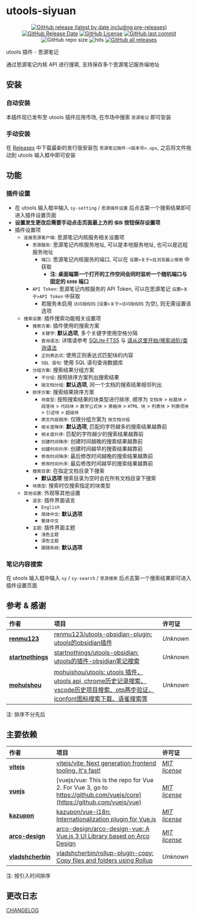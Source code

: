 # utools-siyuan

<center>

[![GitHub release (latest by date including pre-releases)](https://img.shields.io/github/v/release/Zuoqiu-Yingyi/utools-siyuan?include_prereleases&style=flat-square)](https://github.com/Zuoqiu-Yingyi/utools-siyuan/releases/latest)
[![GitHub Release Date](https://img.shields.io/github/release-date/Zuoqiu-Yingyi/utools-siyuan?style=flat-square)](https://github.com/Zuoqiu-Yingyi/utools-siyuan/releases/latest)
[![GitHub License](https://img.shields.io/github/license/Zuoqiu-Yingyi/utools-siyuan?style=flat-square)](https://github.com/Zuoqiu-Yingyi/utools-siyuan/blob/main/LICENSE)
[![GitHub last commit](https://img.shields.io/github/last-commit/Zuoqiu-Yingyi/utools-siyuan?style=flat-square)](https://github.com/Zuoqiu-Yingyi/utools-siyuan/commits/main)
![GitHub repo size](https://img.shields.io/github/repo-size/Zuoqiu-Yingyi/utools-siyuan?style=flat-square)
![hits](https://hits.b3log.org/Zuoqiu-Yingyi/utools-siyuan.svg)
[![GitHub all releases](https://img.shields.io/github/downloads/Zuoqiu-Yingyi/utools-siyuan/total?style=flat-square)](https://github.com/Zuoqiu-Yingyi/utools-siyuan/releases)

</center>

utools 插件 - 思源笔记

通过思源笔记内核 API 进行搜索, 支持保存多个思源笔记服务端地址

## 安装

### 自动安装

本插件现已发布至 utools 插件应用市场, 在市场中搜索 `思源笔记` 即可安装

### 手动安装

在 [Releases](https://github.com/Zuoqiu-Yingyi/utools-siyuan/releases) 中下载最新的发行版安装包 `思源笔记插件-<版本号>.upx`, 之后将文件拖动到 utools 输入框中即可安装

## 功能

### 插件设置

- 在 utools 输入框中输入 `sy-setting` / `思源插件设置` 后点击第一个搜索结果即可进入插件设置页面
- **设置发生更改后需要手动点击页面最上方的 `保存` 按钮保存设置项**
- 插件设置项
  - `连接思源客户端`: 思源笔记内核服务相关设置项
    - `思源服务`: 思源笔记内核服务地址, 可以是本地服务地址, 也可以是远程服务地址
      - `端口`: 思源笔记内核服务的端口, 可以在 `设置>关于>在浏览器上使用` 中获取
        - **注: 桌面端第一个打开的工作空间会同时监听一个随机端口与固定的 `6806` 端口**
    - `API Token`: 思源笔记内核服务的 API Token, 可以在思源笔记 `设置>关于>API Token` 中获取
      - 若服务未启用 `访问授权码` (`设置>关于>访问授权码` 为空), 则无需设置该选项
  - `搜索设置`: 插件搜索功能相关设置项
    - `搜索方案`: 插件使用的搜索方案
      - `关键字`: **默认选项**, 多个关键字使用空格分隔
      - `查询语法`: 详情请参考 [SQLite FTS5](https://www.sqlite.org/fts5.html) 与 [请从这里开始/搜索进阶/查询语法](siyuan://blocks/20220415190432-r3xqn3r)
      - `正则表达式`: 使用正则表达式匹配块的内容
      - `SQL 语句`: 使用 SQL 语句查询数据库
    - `分组方案`: 搜索结果分组方案
      - `不分组`: 按照排序方案列出搜索结果
      - `按文档分组`: **默认选项**, 同一个文档的搜索结果相邻列出
    - `排序方案`: 搜索结果排序方案
      - `块类型`: 按照搜索结果的块类型进行排序, 顺序为 `文档块` > `标题块` > `段落块` > `代码块` > `数学公式块` > `表格块` > `HTML 块` > `列表块` > `列表项块` > `引述块` > `超级块`
      - `原文内容顺序`: 仅限分组方案为 `按文档分组`
      - `相关度降序`: **默认选项**, 匹配的字符越多的搜索结果越靠前
      - `相关度升序`: 匹配的字符越少的搜索结果越靠前
      - `创建时间降序`: 创建时间越晚的搜索结果越靠前
      - `创建时间升序`: 创建时间越早的搜索结果越靠前
      - `修改时间降序`: 最后修改时间越晚的搜索结果越靠前
      - `修改时间升序`: 最后修改时间越早的搜索结果越靠前
    - `搜索目录`: 在指定文档目录下搜索
      - **默认选项** 搜索目录为空时会在所有文档目录下搜索
    - `块类型`: 搜索时仅搜索指定的块类型
  - `其他设置`: 外观等其他设置
    - `语言`: 插件界面语言
      - `English`
      - `简体中文`: **默认选项**
      - `繁体中文`
    - `主题`: 插件界面主题
      - `浅色主题`
      - `深色主题`
      - `跟随系统`: **默认选项**

### 笔记内容搜索

在 utools 输入框中输入 `sy` / `sy-search` / `思源搜索` 后点击第一个搜索结果即可进入插件设置页面

## 参考 & 感谢

| 作者                                                  | 项目                                                                                                                                                                    | 许可证    |
| :---------------------------------------------------- | :---------------------------------------------------------------------------------------------------------------------------------------------------------------------- | :-------- |
| **[renmu123](https://github.com/renmu123)**           | [renmu123/utools-obsidian-plugin: utools的obsidian插件](https://github.com/renmu123/utools-obsidian-plugin)                                                             | *Unknown* |
| **[startnothings](https://github.com/startnothings)** | [startnothings/utools-obsidian: utools的插件-obsidian笔记搜索](https://github.com/startnothings/utools-obsidian)                                                        | *Unknown* |
| **[mohuishou](https://github.com/mohuishou)**         | [mohuishou/utools: utools 插件，utools api, chrome历史记录搜索、vscode历史项目搜索、otp两步验证，iconfont图标搜索下载、语雀搜索等](https://github.com/mohuishou/utools) | *Unknown* |

注: 排序不分先后

## 主要依赖

| 作者                                                  | 项目                                                                                                                         | 许可证                                                                            |
| :---------------------------------------------------- | :--------------------------------------------------------------------------------------------------------------------------- | :-------------------------------------------------------------------------------- |
| **[vitejs](https://github.com/vitejs)**               | [vitejs/vite: Next generation frontend tooling. It's fast!](https://github.com/vitejs/vite)                                  | *[MIT license](https://github.com/vitejs/vite/blob/main/LICENSE)*                 |
| **[vuejs](https://github.com/vuejs)**                 | [vuejs/vue: This is the repo for Vue 2. For Vue 3, go to https://github.com/vuejs/core](https://github.com/vuejs/vue)        | *[MIT license](https://github.com/vuejs/vue/blob/main/LICENSE)*                   |
| **[kazupon](https://github.com/kazupon)**             | [kazupon/vue-i18n: Internationalization plugin for Vue.js](https://github.com/kazupon/vue-i18n)                              | *[MIT license](https://github.com/kazupon/vue-i18n/blob/v8.x/LICENSE)*            |
| **[arco-design](https://github.com/arco-design)**     | [arco-design/arco-design-vue: A Vue.js 3 UI Library based on Arco Design](https://github.com/arco-design/arco-design-vue)    | *[MIT license](https://github.com/arco-design/arco-design-vue/blob/main/LICENSE)* |
| **[vladshcherbin](https://github.com/vladshcherbin)** | [vladshcherbin/rollup-plugin-copy: Copy files and folders using Rollup](https://github.com/vladshcherbin/rollup-plugin-copy) | *Unknown*                                                                         |

注: 按引入时间排序

## 更改日志

[CHANGELOG](https://github.com/Zuoqiu-Yingyi/utools-siyuan/blob/main/CHANGELOG.md)
